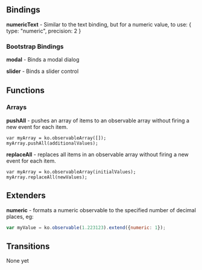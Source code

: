 ## Bindings

**numericText** - Similar to the text binding, but for a numeric value, to use: { type: "numeric", precision: 2 }

### Bootstrap Bindings

**modal** - Binds a modal dialog

**slider** - Binds a slider control

## Functions

### Arrays

**pushAll** - pushes an array of items to an observable array without firing a new event for each item.
```
var myArray = ko.observableArray([]);
myArray.pushAll(additionalValues);
```

**replaceAll** - replaces all items in an observable array without firing a new event for each item.
```
var myArray = ko.observableArray(initialValues);
myArray.replaceAll(newValues);
```

## Extenders

**numeric** - formats a numeric observable to the specified number of decimal places, eg:
```javascript
var myValue = ko.observable(1.223123).extend({numeric: 1});
```

## Transitions

None yet